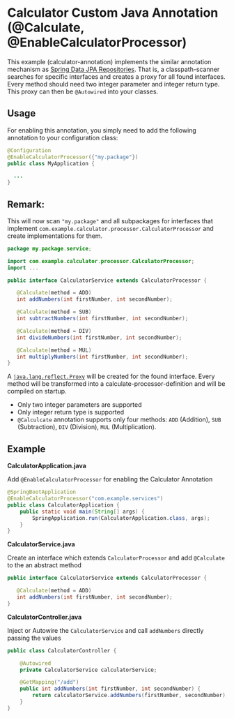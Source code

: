 # Calculator Custom Java Annotation (@Calculate, @EnableCalculatorProcessor)

This example (calculator-annotation) implements the similar annotation mechanism as [Spring Data JPA Repositories](https://docs.spring.io/spring-data/jpa/docs/2.3.1.RELEASE/reference/html/#jpa.repositories).
That is, a classpath-scanner searches for specific interfaces and creates a proxy for all found interfaces. 
Every method should need two integer parameter and integer return type. This proxy can then be `@Autowired` into your classes.

## Usage
For enabling this annotation, you simply need to add the following annotation to your configuration class:

```java
@Configuration 
@EnableCalculatorProcessor({"my.package"})
public class MyApplication {

  ...
} 
```

## Remark:
This will now scan `"my.package"` and all subpackages for interfaces that implement `com.example.calculator.processor.CalculatorProcessor` and create implementations for them.

```java
package my.package.service;

import com.example.calculator.processor.CalculatorProcessor;
import ...

public interface CalculatorService extends CalculatorProcessor {

   @Calculate(method = ADD)
   int addNumbers(int firstNumber, int secondNumber);

   @Calculate(method = SUB)
   int subtractNumbers(int firstNumber, int secondNumber);

   @Calculate(method = DIV)
   int divideNumbers(int firstNumber, int secondNumber);

   @Calculate(method = MUL)
   int multiplyNumbers(int firstNumber, int secondNumber);
}

```

A [`java.lang.reflect.Proxy`](https://docs.oracle.com/javase/8/docs/api/java/lang/reflect/Proxy.html) will be created for the 
found interface. Every method will be transformed into a calculate-processor-definition and will be compiled on startup.

- Only two integer parameters are supported
- Only integer return type is supported 
- `@Calculcate` annotation supports only four methods: `ADD` (Addition), `SUB` (Subtraction), `DIV` (Division), `MUL` (Multiplication).

## Example

**CalculatorApplication.java**

Add `@EnableCalculatorProcessor` for enabling the Calculator Annotation

```java
@SpringBootApplication
@EnableCalculatorProcessor("com.example.services")
public class CalculatorApplication {
	public static void main(String[] args) {
		SpringApplication.run(CalculatorApplication.class, args);
	}
}
```

**CalculatorService.java**

Create an interface which extends `CalculatorProcessor` and add `@Calculate` to the an abstract method

```java
public interface CalculatorService extends CalculatorProcessor {

   @Calculate(method = ADD)
   int addNumbers(int firstNumber, int secondNumber);
}
```
**CalculatorController.java**

Inject or Autowire the `CalculatorService` and call `addNumbers` directly passing the values

```java
public class CalculatorController {

    @Autowired
    private CalculatorService calculatorService;

    @GetMapping("/add")
    public int addNumbers(int firstNumber, int secondNumber) {
        return calculatorService.addNumbers(firstNumber, secondNumber);
    }
}
```
